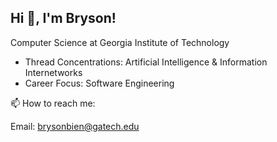 ## Hi 👋, I'm Bryson!

Computer Science at Georgia Institute of Technology
* Thread Concentrations: Artificial Intelligence & Information Internetworks
* Career Focus: Software Engineering

📫 How to reach me:

Email: brysonbien@gatech.edu
